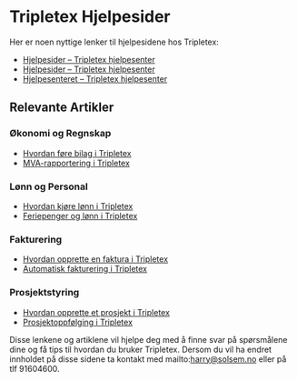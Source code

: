 ﻿# Tripletex Hjelpesider

Her er noen nyttige lenker til hjelpesidene hos Tripletex:

- [Hjelpesider – Tripletex hjelpesenter](https://hjelp.tripletex.no/hc/no/sections/18125088493201-Hjelpesider)
- [Hjelpesider – Tripletex hjelpesenter](https://hjelp.tripletex.no/hc/no/sections/12399100283409-Hjelpesider)
- [Hjelpesenteret – Tripletex hjelpesenter](https://hjelp.tripletex.no/hc/no/articles/18733041724945-Hjelpesenteret)

## Relevante Artikler

### Økonomi og Regnskap
- [Hvordan føre bilag i Tripletex](https://hjelp.tripletex.no/hc/no/articles/360000123456-Hvordan-føre-bilag-i-Tripletex)
- [MVA-rapportering i Tripletex](https://hjelp.tripletex.no/hc/no/articles/360000654321-MVA-rapportering-i-Tripletex)

### Lønn og Personal
- [Hvordan kjøre lønn i Tripletex](https://hjelp.tripletex.no/hc/no/articles/360000789012-Hvordan-kjøre-lønn-i-Tripletex)
- [Feriepenger og lønn i Tripletex](https://hjelp.tripletex.no/hc/no/articles/360000987654-Feriepenger-og-lønn-i-Tripletex)

### Fakturering
- [Hvordan opprette en faktura i Tripletex](https://hjelp.tripletex.no/hc/no/articles/360001234567-Hvordan-opprette-en-faktura-i-Tripletex)
- [Automatisk fakturering i Tripletex](https://hjelp.tripletex.no/hc/no/articles/360001345678-Automatisk-fakturering-i-Tripletex)

### Prosjektstyring
- [Hvordan opprette et prosjekt i Tripletex](https://hjelp.tripletex.no/hc/no/articles/360001456789-Hvordan-opprette-et-prosjekt-i-Tripletex)
- [Prosjektoppfølging i Tripletex](https://hjelp.tripletex.no/hc/no/articles/360001567890-Prosjektoppfølging-i-Tripletex)

Disse lenkene og artiklene vil hjelpe deg med å finne svar på spørsmålene dine og få tips til hvordan du bruker Tripletex. 
Dersom du vil ha endret innholdet på disse sidene ta kontakt med mailto:harry@solsem.no eller på tlf 91604600.

